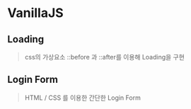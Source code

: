 # VanillaJS

## Loading

> css의 가상요소 ::before 과 ::after를 이용해 Loading을 구현

## Login Form

> HTML / CSS 를 이용한 간단한 Login Form
